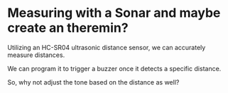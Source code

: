 # Measuring with a Sonar and maybe create an theremin?

Utilizing an HC-SR04 ultrasonic distance sensor, we can accurately measure distances. 

We can program it to trigger a buzzer once it detects a specific distance. 

So, why not adjust the tone based on the distance as well?
